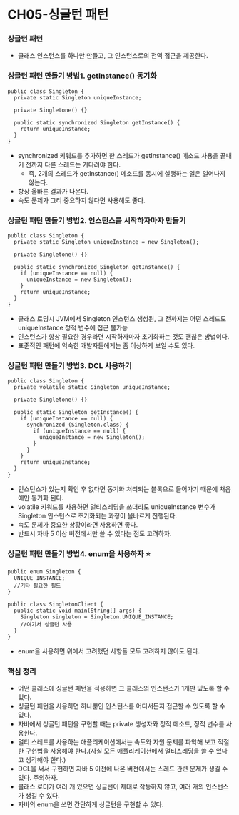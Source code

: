 # CH05-싱글턴 패턴

### 싱글턴 패턴
- 클래스 인스턴스를 하나만 만들고, 그 인스턴스로의 전역 접근을 제공한다.

### 싱글턴 패턴 만들기 방법1. getInstance() 동기화 
```
public class Singleton {
  private static Singleton uniqueInstance;

  private Singletone() {}

  public static synchronized Singleton getInstance() {
    return uniqueInstance;
  }
}
```
- synchronized 키워드를 추가하면 한 스레드가 getInstance() 메소드 사용을 끝내기 전까지 다른 스레드는 기다려야 한다.
  - 즉, 2개의 스레드가 getInstance() 메소드를 동시에 실행하는 일은 일어나지 않는다.
- 항상 올바른 결과가 나온다.
- 속도 문제가 그리 중요하지 않다면 사용해도 좋다.
  
### 싱글턴 패턴 만들기 방법2. 인스턴스를 시작하자마자 만들기 
```
public class Singleton {
  private static Singleton uniqueInstance = new Singleton();

  private Singletone() {}

  public static synchronized Singleton getInstance() {
    if (uniqueInstance == null) {
      uniqueInstance = new Singleton();
    }
    return uniqueInstance;
  }
}
```
- 클래스 로딩시 JVM에서 Singleton 인스턴스 생성됨, 그 전까지는 어떤 스레드도 uniqueInstance 정적 변수에 접근 불가능 
- 인스턴스가 항상 필요한 경우라면 시작하자마자 초기화하는 것도 괜찮은 방법이다.
- 표준적인 패턴에 익숙한 개발자들에게는 좀 이상하게 보일 수도 있다.

### 싱글턴 패턴 만들기 방법3. DCL 사용하기 
```
public class Singleton {
  private volatile static Singleton uniqueInstance;

  private Singletone() {}

  public static Singleton getInstance() {
    if (uniqueInstance == null) {
      synchronized (Singleton.class) {
        if (uniqueInstance == null) {
          uniqueInstance = new Singleton();
        }
      }
    }
    return uniqueInstance;
  }
}
```
- 인스턴스가 있는지 확인 후 없다면 동기화 처리되는 블록으로 들어가기 때문에 처음에만 동기화 된다.
- volatile 키워드를 사용하면 멀티스레딩을 쓰더라도 uniqueInstance 변수가 Singleton 인스턴스로 초기화되는 과정이 올바르게 진행된다. 
- 속도 문제가 중요한 상황이라면 사용하면 좋다.
- 반드시 자바 5 이상 버전에서만 쓸 수 있다는 점도 고려하자.

### 싱글턴 패턴 만들기 방법4. enum을 사용하자 ⭐
```
public enum Singleton {
  UNIQUE_INSTANCE;
  //기타 필요한 필드
}

public class SingletonClient {
  public static void main(String[] args) {
    Singleton singleton = Singleton.UNIQUE_INSTANCE;
    //여기서 싱글턴 사용
  }
}
```
- enum을 사용하면 위에서 고려했던 사항들 모두 고려하지 않아도 된다.


### 핵심 정리
- 어떤 클래스에 싱글턴 패턴을 적용하면 그 클래스의 인스턴스가 1개만 있도록 할 수 있다.
- 싱글턴 패턴을 사용하면 하나뿐인 인스턴스를 어디서든지 접근할 수 있도록 할 수 있다.
- 자바에서 싱글턴 패턴을 구현할 때는 private 생성자와 정적 메소드, 정적 변수를 사용한다.
- 멀티 스레드를 사용하는 애플리케이션에서는 속도와 자원 문제를 파악해 보고 적절한 구현법을 사용해야 한다.(사실 모든 애플리케이션에서 멀티스레딩을 쓸 수 있다고 생각해야 한다.)
- DCL을 써서 구현하면 자바 5 이전에 나온 버전에서는 스레드 관련 문제가 생길 수 있다. 주의하자.
- 클래스 로더가 여러 개 있으면 싱글턴이 제대로 작동하지 않고, 여러 개의 인스턴스가 생길 수 있다.
- 자바의 enum을 쓰면 간단하게 싱글턴을 구현할 수 있다. 
